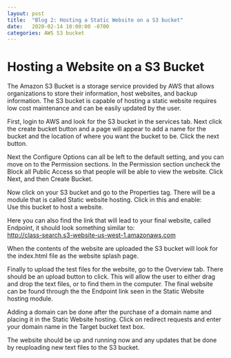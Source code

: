 ```yaml
---
layout: post
title:  "Blog 2: Hosting a Static Website on a S3 bucket"
date:   2020-02-14 10:00:00 -0700
categories: AWS S3 bucket
---
```


# Hosting a Website on a S3 Bucket

The Amazon S3 Bucket is a storage service provided by AWS that allows organizations to store their information, host websites, and backup information. The S3 bucket is capable of hosting a static website requires low cost maintenance and can be easily updated by the user. 

First, login to AWS and look for the S3 bucket in the services tab. Next click the create bucket button and a page will appear to add a name for the bucket and the location of where you want the bucket to be. Click the next button.

Next the Configure Options can all be left to the default setting, and you can move on to the Permission sections. In the Permission section uncheck the Block all Public Access so that people will be able to view the website. Click Next, and then Create Bucket. 

Now click on your S3 bucket and go to the Properties tag. There will be a module that is called Static website hosting. Click in this and enable:
 <br> Use this bucket to host a website.  

Here you can also find the link that will lead to your final website, called Endpoint, it should look something similar to: 
<br> http://class-search.s3-website-us-west-1.amazonaws.com

When the contents of the website are uploaded the S3 bucket will look for the index.html file as the website splash page. 

Finally to upload the test files for the website, go to the Overview tab. There should be an upload button to click. This will allow the user to either drag and drop the text files, or to find them in the computer. The final website can be found through the the Endpoint link seen in the Static Website hosting module. 


Adding a domain can be done after the purchase of a domain name and placing it in the Static Website hosting. Click on redirect requests and enter your domain name in the Target bucket text box. 

The website should be up and running now and any updates that be done by reuploading new text files to the S3 bucket. 

